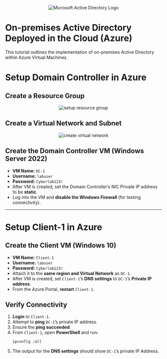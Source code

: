 <p align="center">
<img src="https://i.imgur.com/pU5A58S.png" alt="Microsoft Active Directory Logo"/>
</p>

<h1>On-premises Active Directory Deployed in the Cloud (Azure)</h1>
This tutorial outlines the implementation of on-premises Active Directory within Azure Virtual Machines.<br />


# Setup Domain Controller in Azure

## Create a Resource Group
<p align="center">
<img src="https://i.imgur.com/5vpfAZN.png" alt="setup resource group"/>
</p>


## Create a Virtual Network and Subnet
<p align="center">
<img src="https://i.imgur.com/pU5A58S.png" alt="create virtual network"/>
</p>


## Create the Domain Controller VM (Windows Server 2022)
- **VM Name:** `DC-1`
- **Username:** `labuser`
- **Password:** `Cyberlab123!`
- After VM is created, set the Domain Controller’s NIC Private IP address to be **static**.
- Log into the VM and **disable the Windows Firewall** (for testing connectivity).

---

# Setup Client-1 in Azure

## Create the Client VM (Windows 10)
- **VM Name:** `Client-1`
- **Username:** `labuser`
- **Password:** `Cyberlab123!`
- Attach it to the **same region and Virtual Network** as `DC-1`.
- After VM is created, set `Client-1`’s **DNS settings** to `DC-1`’s **Private IP address**.
- From the Azure Portal, **restart** `Client-1`.

## Verify Connectivity
1. **Login** to `Client-1`.
2. Attempt to **ping** `DC-1`’s private IP address.
3. Ensure the **ping succeeded**.
4. From `Client-1`, open **PowerShell** and run:
   ```powershell
   ipconfig /all
   ```
5. The output for the **DNS settings** should show `DC-1`’s private IP Address.

